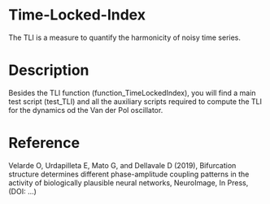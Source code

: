 # Time-Locked-Index
The TLI is a measure to quantify the harmonicity of noisy time series.

# Description
Besides the TLI function (function_TimeLockedIndex), you will find a main test script (test_TLI) and all the auxiliary scripts required to compute the TLI for the dynamics od the Van der Pol oscillator.

# Reference
Velarde O, Urdapilleta E, Mato G, and Dellavale D (2019), Bifurcation
structure determines different phase-amplitude coupling patterns in the
activity of biologically plausible neural networks, NeuroImage, In Press,
(DOI: ...)
